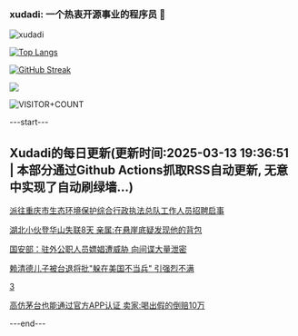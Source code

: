 ### xudadi: 一个热衷开源事业的程序员 👋

![xudadi](https://github-readme-stats-git-masterorgs-github-readme-stats-team.vercel.app/api?username=xudadi)

[![Top Langs](https://github-readme-stats.vercel.app/api/top-langs/?username=xudadi)](https://github.com/anuraghazra/github-readme-stats)

[![GitHub Streak](https://streak-stats.demolab.com?user=xudadi&locale=zh_Hans)](https://git.io/streak-stats)

![](https://raw.githubusercontent.com/xudadi/xudadi/main/assets/github-contribution-grid-snake.svg)

![VISITOR+COUNT](https://komarev.com/ghpvc/?username=xudadi&label=VISITOR+COUNT)


---start---

## Xudadi的每日更新(更新时间:2025-03-13 19:36:51 | 本部分通过Github Actions抓取RSS自动更新, 无意中实现了自动刷绿墙...)

[派往重庆市生态环境保护综合行政执法总队工作人员招聘启事](https://www.gongkaoleida.com/article/2319803)

[湖北小伙登华山失联8天 亲属:在悬崖底疑发现他的背包](https://m.163.com/news/article/JQH221740550B6IS.html)

[国安部：驻外公职人员嫖娼遭威胁 向间谍大量泄密](https://m.163.com/news/article/JQGVG63S000189PS.html)

[赖清德儿子被台退将批"躲在美国不当兵" 引强烈不满](https://m.163.com/news/article/JQGSPPHC0514R9OJ.html)

[3](https://m.163.com/touch/news/sub/domestic)

[高仿茅台也能通过官方APP认证 卖家:喝出假的倒赔10万](https://m.163.com/news/article/JQFRR6P005561G0D.html)

---end---
